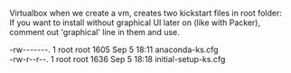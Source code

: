 Virtualbox when we create a vm, creates two kickstart files in root folder:  
If you want to install without graphical UI later on (like with Packer), comment out 'graphical' line in them and use.

-rw-------. 1 root root 1605 Sep  5 18:11 anaconda-ks.cfg  
-rw-r--r--. 1 root root 1636 Sep  5 18:18 initial-setup-ks.cfg   
